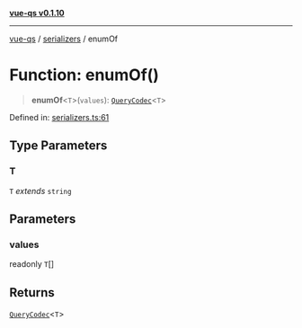 [**vue-qs v0.1.10**](../../../../README.md)

***

[vue-qs](../../../../README.md) / [serializers](../README.md) / enumOf

# Function: enumOf()

> **enumOf**\<`T`\>(`values`): [`QueryCodec`](../../../../type-aliases/QueryCodec.md)\<`T`\>

Defined in: [serializers.ts:61](https://github.com/iamsomraj/vue-qs/blob/fa7480bd601b09f7ce1b80df8786e16589ef7fc2/src/serializers.ts#L61)

## Type Parameters

### T

`T` *extends* `string`

## Parameters

### values

readonly `T`[]

## Returns

[`QueryCodec`](../../../../type-aliases/QueryCodec.md)\<`T`\>
